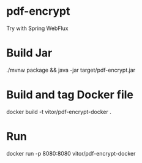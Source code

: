 # pdf-encrypt
Try with Spring WebFlux

# Build Jar
./mvnw package && java -jar target/pdf-encrypt.jar

# Build and tag Docker file
docker build -t vitor/pdf-encrypt-docker .

# Run
docker run -p 8080:8080 vitor/pdf-encrypt-docker
